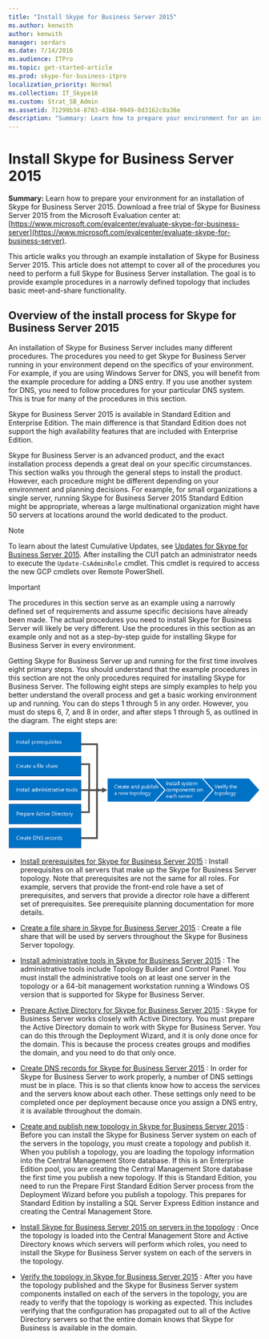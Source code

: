 ```yaml
---
title: "Install Skype for Business Server 2015"
ms.author: kenwith
author: kenwith
manager: serdars
ms.date: 7/14/2016
ms.audience: ITPro
ms.topic: get-started-article
ms.prod: skype-for-business-itpro
localization_priority: Normal
ms.collection: IT_Skype16
ms.custom: Strat_SB_Admin
ms.assetid: 71299b34-8783-4384-9949-0d3162c8a36e
description: "Summary: Learn how to prepare your environment for an installation of Skype for Business Server 2015. Download a free trial of Skype for Business Server 2015 from the Microsoft Evaluation center at: https://www.microsoft.com/evalcenter/evaluate-skype-for-business-server."
---
```


# Install Skype for Business Server 2015
 
**Summary:** Learn how to prepare your environment for an installation of Skype for Business Server 2015. Download a free trial of Skype for Business Server 2015 from the Microsoft Evaluation center at:[https://www.microsoft.com/evalcenter/evaluate-skype-for-business-server](https://www.microsoft.com/evalcenter/evaluate-skype-for-business-server).
  
This article walks you through an example installation of Skype for Business Server 2015. This article does not attempt to cover all of the procedures you need to perform a full Skype for Business Server installation. The goal is to provide example procedures in a narrowly defined topology that includes basic meet-and-share functionality.
  
## Overview of the install process for Skype for Business Server 2015

An installation of Skype for Business Server includes many different procedures. The procedures you need to get Skype for Business Server running in your environment depend on the specifics of your environment. For example, if you are using Windows Server for DNS, you will benefit from the example procedure for adding a DNS entry. If you use another system for DNS, you need to follow procedures for your particular DNS system. This is true for many of the procedures in this section.
  
Skype for Business Server 2015 is available in Standard Edition and Enterprise Edition. The main difference is that Standard Edition does not support the high availability features that are included with Enterprise Edition. 
  
Skype for Business Server is an advanced product, and the exact installation process depends a great deal on your specific circumstances. This section walks you through the general steps to install the product. However, each procedure might be different depending on your environment and planning decisions. For example, for small organizations a single server, running Skype for Business Server 2015 Standard Edition might be appropriate, whereas a large multinational organization might have 50 servers at locations around the world dedicated to the product.
  
> [!NOTE]
> To learn about the latest Cumulative Updates, see [Updates for Skype for Business Server 2015](https://support.microsoft.com/en-us/kb/3061064). After installing the CU1 patch an administrator needs to execute the  `Update-CsAdminRole` cmdlet. This cmdlet is required to access the new GCP cmdlets over Remote PowerShell.
  
> [!IMPORTANT]
> The procedures in this section serve as an example using a narrowly defined set of requirements and assume specific decisions have already been made. The actual procedures you need to install Skype for Business Server will likely be very different. Use the procedures in this section as an example only and not as a step-by-step guide for installing Skype for Business Server in every environment. 
  
Getting Skype for Business Server up and running for the first time involves eight primary steps. You should understand that the example procedures in this section are not the only procedures required for installing Skype for Business Server. The following eight steps are simply examples to help you better understand the overall process and get a basic working environment up and running. You can do steps 1 through 5 in any order. However, you must do steps 6, 7, and 8 in order, and after steps 1 through 5, as outlined in the diagram. The eight steps are:
  
![Overview of install process.](../../media/b1a59b39-a7f0-4781-ac4d-2dfef7ca3700.png)
  
- [Install prerequisites for Skype for Business Server 2015](install-prerequisites.md) : Install prerequisites on all servers that make up the Skype for Business Server topology. Note that prerequisites are not the same for all roles. For example, servers that provide the front-end role have a set of prerequisites, and servers that provide a director role have a different set of prerequisites. See prerequisite planning documentation for more details.
    
- [Create a file share in Skype for Business Server 2015](create-a-file-share.md) : Create a file share that will be used by servers throughout the Skype for Business Server topology.
    
- [Install administrative tools in Skype for Business Server 2015](install-administrative-tools.md) : The administrative tools include Topology Builder and Control Panel. You must install the administrative tools on at least one server in the topology or a 64-bit management workstation running a Windows OS version that is supported for Skype for Business Server.
    
- [Prepare Active Directory for Skype for Business Server 2015](prepare-active-directory-0.md) : Skype for Business Server works closely with Active Directory. You must prepare the Active Directory domain to work with Skype for Business Server. You can do this through the Deployment Wizard, and it is only done once for the domain. This is because the process creates groups and modifies the domain, and you need to do that only once.
    
- [Create DNS records for Skype for Business Server 2015](create-dns-records.md) : In order for Skype for Business Server to work properly, a number of DNS settings must be in place. This is so that clients know how to access the services and the servers know about each other. These settings only need to be completed once per deployment because once you assign a DNS entry, it is available throughout the domain.
    
- [Create and publish new topology in Skype for Business Server 2015](create-and-publish-new-topology.md) : Before you can install the Skype for Business Server system on each of the servers in the topology, you must create a topology and publish it. When you publish a topology, you are loading the topology information into the Central Management Store database. If this is an Enterprise Edition pool, you are creating the Central Management Store database the first time you publish a new topology. If this is Standard Edition, you need to run the Prepare First Standard Edition Server process from the Deployment Wizard before you publish a topology. This prepares for Standard Edition by installing a SQL Server Express Edition instance and creating the Central Management Store.
    
- [Install Skype for Business Server 2015 on servers in the topology](install-skype-for-business-server.md) : Once the topology is loaded into the Central Management Store and Active Directory knows which servers will perform which roles, you need to install the Skype for Business Server system on each of the servers in the topology.
    
- [Verify the topology in Skype for Business Server 2015](verify-the-topology.md) : After you have the topology published and the Skype for Business Server system components installed on each of the servers in the topology, you are ready to verify that the topology is working as expected. This includes verifying that the configuration has propagated out to all of the Active Directory servers so that the entire domain knows that Skype for Business is available in the domain.
    

